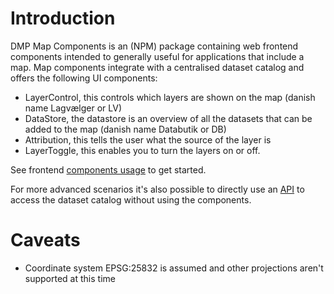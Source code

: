 # Introduction

DMP Map Components is an (NPM) package containing web frontend components intended to generally useful for applications that include a map. Map components integrate with a centralised dataset catalog and offers the following UI components:

* LayerControl, this controls which layers are shown on the map (danish name Lagvælger or LV)
* DataStore, the datastore is an overview of all the datasets that can be added to the map (danish name Databutik or DB)
* Attribution, this tells the user what the source of the layer is
* LayerToggle, this enables you to turn the layers on or off.

See frontend [components usage](./usage/components.md) to get started.

For more advanced scenarios it's also possible to directly use an [API](./usage/api.md) to access the dataset catalog without using the components.

# Caveats

- Coordinate system EPSG:25832 is assumed and other projections aren't supported at this time

